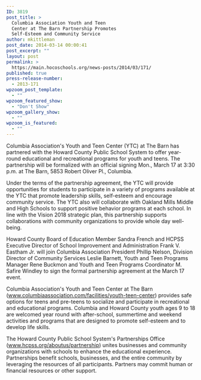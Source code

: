 ```yaml
---
ID: 3819
post_title: >
  Columbia Association Youth and Teen
  Center at The Barn Partnership Promotes
  Self-Esteem and Community Service
author: mkittleman
post_date: 2014-03-14 00:00:41
post_excerpt: ""
layout: post
permalink: >
  https://main.hocoschools.org/news-posts/2014/03/171/
published: true
press-release-number:
  - 2013-171
wpzoom_post_template:
  - ""
wpzoom_featured_show:
  - "Don't Show"
wpzoom_gallery_show:
  - ""
wpzoom_is_featured:
  - ""
---
```

Columbia Association's Youth and Teen Center (YTC) at The Barn has partnered with the Howard County Public School System to offer year-round educational and recreational programs for youth and teens. The partnership will be formalized with an official signing Mon., March 17 at 3:30 p.m. at The Barn, 5853 Robert Oliver Pl., Columbia.

Under the terms of the partnership agreement, the YTC will provide opportunities for students to participate in a variety of programs available at the YTC that promote leadership skills, self-esteem and encourage community service. The YTC also will collaborate with Oakland Mills Middle and High Schools to support positive behavior programs at each school. In line with the Vision 2018 strategic plan, this partnership supports collaborations with community organizations to provide whole day well-being.

Howard County Board of Education Member Sandra French and HCPSS Executive Director of School Improvement and Administration Frank V. Eastham Jr. will join Columbia Association President Phillip Nelson, Division Director of Community Services Leslie Barnett, Youth and Teen Programs Manager Rene Buckmon and Youth and Teen Programs Coordinator M. Safire Windley to sign the formal partnership agreement at the March 17 event.

Columbia Association's Youth and Teen Center at The Barn (<a href="http://www.columbiaassociation.com/facilities/youth-teen-center">www.columbiaassociation.com/facilities/youth-teen-center</a>) provides safe options for teens and pre-teens to socialize and participate in recreational and educational programs. Columbia and Howard County youth ages 9 to 18 are welcomed year round with after-school, summertime and weekend activities and programs that are designed to promote self-esteem and to develop life skills.

The Howard County Public School System's Partnerships Office (<a href="http://www.hcpss.org/aboutus/partnership">www.hcpss.org/aboutus/partnership</a>) unites businesses and community organizations with schools to enhance the educational experience. Partnerships benefit schools, businesses, and the entire community by leveraging the resources of all participants. Partners may commit human or financial resources or other support.